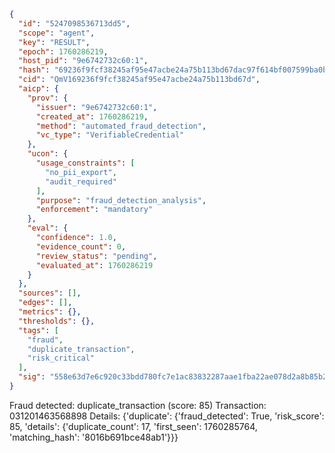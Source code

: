 ```json
{
  "id": "5247098536713dd5",
  "scope": "agent",
  "key": "RESULT",
  "epoch": 1760286219,
  "host_pid": "9e6742732c60:1",
  "hash": "69236f9fcf38245af95e47acbe24a75b113bd67dac97f614bf007599ba0b7a06",
  "cid": "QmV169236f9fcf38245af95e47acbe24a75b113bd67d",
  "aicp": {
    "prov": {
      "issuer": "9e6742732c60:1",
      "created_at": 1760286219,
      "method": "automated_fraud_detection",
      "vc_type": "VerifiableCredential"
    },
    "ucon": {
      "usage_constraints": [
        "no_pii_export",
        "audit_required"
      ],
      "purpose": "fraud_detection_analysis",
      "enforcement": "mandatory"
    },
    "eval": {
      "confidence": 1.0,
      "evidence_count": 0,
      "review_status": "pending",
      "evaluated_at": 1760286219
    }
  },
  "sources": [],
  "edges": [],
  "metrics": {},
  "thresholds": {},
  "tags": [
    "fraud",
    "duplicate_transaction",
    "risk_critical"
  ],
  "sig": "558e63d7e6c920c33bdd780fc7e1ac83832287aae1fba22ae078d2a8b85b2542"
}
```

Fraud detected: duplicate_transaction (score: 85)
Transaction: 031201463568898
Details: {'duplicate': {'fraud_detected': True, 'risk_score': 85, 'details': {'duplicate_count': 17, 'first_seen': 1760285764, 'matching_hash': '8016b691bce48ab1'}}}